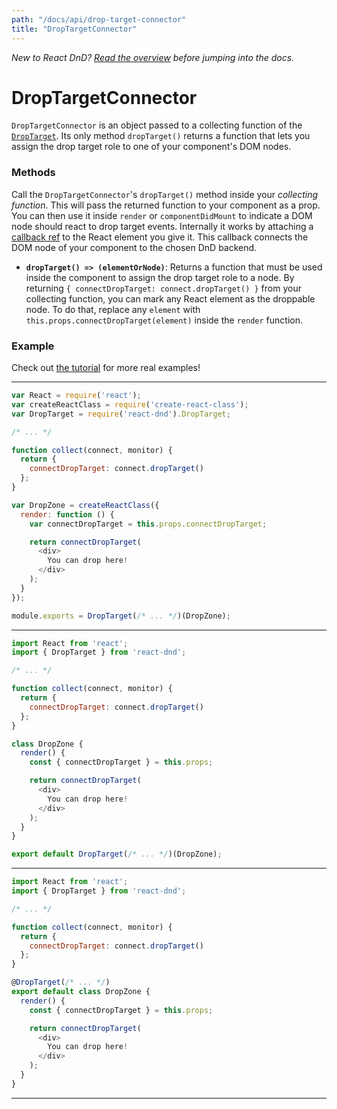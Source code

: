 ```yaml
---
path: "/docs/api/drop-target-connector"
title: "DropTargetConnector"
---
```

*New to React DnD? [Read the overview](docs-overview.html) before jumping into the docs.*

DropTargetConnector
===================

`DropTargetConnector` is an object passed to a collecting function of the [`DropTarget`](docs-drop-target.html). Its only method `dropTarget()` returns a function that lets you assign the drop target role to one of your component's DOM nodes.

### Methods

Call the `DropTargetConnector`'s `dropTarget()` method inside your *collecting function*. This will pass the returned function to your component as a prop. You can then use it inside `render` or `componentDidMount` to indicate a DOM node should react to drop target events. Internally it works by attaching a [callback ref](https://facebook.github.io/react/docs/more-about-refs.html#the-ref-callback-attribute) to the React element you give it. This callback connects the DOM node of your component to the chosen DnD backend.

* **`dropTarget() => (elementOrNode)`**: Returns a function that must be used inside the component to assign the drop target role to a node. By returning `{ connectDropTarget: connect.dropTarget() }` from your collecting function, you can mark any React element as the droppable node. To do that, replace any `element` with `this.props.connectDropTarget(element)` inside the `render` function.

### Example

Check out [the tutorial](docs-tutorial.html) for more real examples!

-------------------
```js
var React = require('react');
var createReactClass = require('create-react-class');
var DropTarget = require('react-dnd').DropTarget;

/* ... */

function collect(connect, monitor) {
  return {
    connectDropTarget: connect.dropTarget()
  };
}

var DropZone = createReactClass({
  render: function () {
    var connectDropTarget = this.props.connectDropTarget;

    return connectDropTarget(
      <div>
        You can drop here!
      </div>
    );
  }
});

module.exports = DropTarget(/* ... */)(DropZone);
```
-------------------
```js
import React from 'react';
import { DropTarget } from 'react-dnd';

/* ... */

function collect(connect, monitor) {
  return {
    connectDropTarget: connect.dropTarget()
  };
}

class DropZone {
  render() {
    const { connectDropTarget } = this.props;

    return connectDropTarget(
      <div>
        You can drop here!
      </div>
    );
  }
}

export default DropTarget(/* ... */)(DropZone);
```
-------------------
```js
import React from 'react';
import { DropTarget } from 'react-dnd';

/* ... */

function collect(connect, monitor) {
  return {
    connectDropTarget: connect.dropTarget()
  };
}

@DropTarget(/* ... */)
export default class DropZone {
  render() {
    const { connectDropTarget } = this.props;

    return connectDropTarget(
      <div>
        You can drop here!
      </div>
    );
  }
}
```
-------------------

